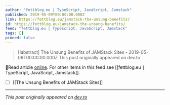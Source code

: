 ```yaml
---
author: "fettblog․eu ∣ TypeScript, JavaScript, Jamstack"
published: 2019-05-09T00:00:00.000Z
link: https://fettblog.eu/jamstack-the-unsung-benefits/
id: https://fettblog.eu/jamstack-the-unsung-benefits/
feed: "fettblog․eu ∣ TypeScript, JavaScript, Jamstack"
tags: []
pinned: false
---
```

> [!abstract] The Unsung Benefits of JAMStack Sites - 2019-05-09T00:00:00.000Z
> This post originally appeared on dev.to

🔗Read article [online](https://fettblog.eu/jamstack-the-unsung-benefits/). For other items in this feed see [[fettblog․eu ∣ TypeScript, JavaScript, Jamstack]].

- [ ] [[The Unsung Benefits of JAMStack Sites]]
- - -
_This post originally appeared on [dev.to](https://dev.to/ddprrt/the-unsung-benefits-of-jamstack-sites-3kd6)_
